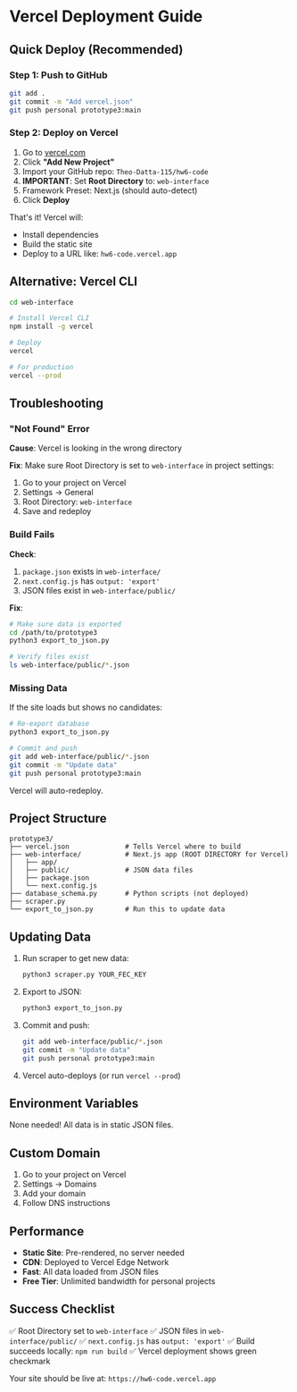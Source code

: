 # Vercel Deployment Guide

## Quick Deploy (Recommended)

### Step 1: Push to GitHub

```bash
git add .
git commit -m "Add vercel.json"
git push personal prototype3:main
```

### Step 2: Deploy on Vercel

1. Go to [vercel.com](https://vercel.com)
2. Click **"Add New Project"**
3. Import your GitHub repo: `Theo-Datta-115/hw6-code`
4. **IMPORTANT**: Set **Root Directory** to: `web-interface`
5. Framework Preset: Next.js (should auto-detect)
6. Click **Deploy**

That's it! Vercel will:
- Install dependencies
- Build the static site
- Deploy to a URL like: `hw6-code.vercel.app`

## Alternative: Vercel CLI

```bash
cd web-interface

# Install Vercel CLI
npm install -g vercel

# Deploy
vercel

# For production
vercel --prod
```

## Troubleshooting

### "Not Found" Error

**Cause**: Vercel is looking in the wrong directory

**Fix**: Make sure Root Directory is set to `web-interface` in project settings:
1. Go to your project on Vercel
2. Settings → General
3. Root Directory: `web-interface`
4. Save and redeploy

### Build Fails

**Check**:
1. `package.json` exists in `web-interface/`
2. `next.config.js` has `output: 'export'`
3. JSON files exist in `web-interface/public/`

**Fix**:
```bash
# Make sure data is exported
cd /path/to/prototype3
python3 export_to_json.py

# Verify files exist
ls web-interface/public/*.json
```

### Missing Data

If the site loads but shows no candidates:

```bash
# Re-export database
python3 export_to_json.py

# Commit and push
git add web-interface/public/*.json
git commit -m "Update data"
git push personal prototype3:main
```

Vercel will auto-redeploy.

## Project Structure

```
prototype3/
├── vercel.json              # Tells Vercel where to build
├── web-interface/           # Next.js app (ROOT DIRECTORY for Vercel)
│   ├── app/
│   ├── public/              # JSON data files
│   ├── package.json
│   └── next.config.js
├── database_schema.py       # Python scripts (not deployed)
├── scraper.py
└── export_to_json.py        # Run this to update data
```

## Updating Data

1. Run scraper to get new data:
   ```bash
   python3 scraper.py YOUR_FEC_KEY
   ```

2. Export to JSON:
   ```bash
   python3 export_to_json.py
   ```

3. Commit and push:
   ```bash
   git add web-interface/public/*.json
   git commit -m "Update data"
   git push personal prototype3:main
   ```

4. Vercel auto-deploys (or run `vercel --prod`)

## Environment Variables

None needed! All data is in static JSON files.

## Custom Domain

1. Go to your project on Vercel
2. Settings → Domains
3. Add your domain
4. Follow DNS instructions

## Performance

- **Static Site**: Pre-rendered, no server needed
- **CDN**: Deployed to Vercel Edge Network
- **Fast**: All data loaded from JSON files
- **Free Tier**: Unlimited bandwidth for personal projects

## Success Checklist

✅ Root Directory set to `web-interface`
✅ JSON files in `web-interface/public/`
✅ `next.config.js` has `output: 'export'`
✅ Build succeeds locally: `npm run build`
✅ Vercel deployment shows green checkmark

Your site should be live at: `https://hw6-code.vercel.app`
